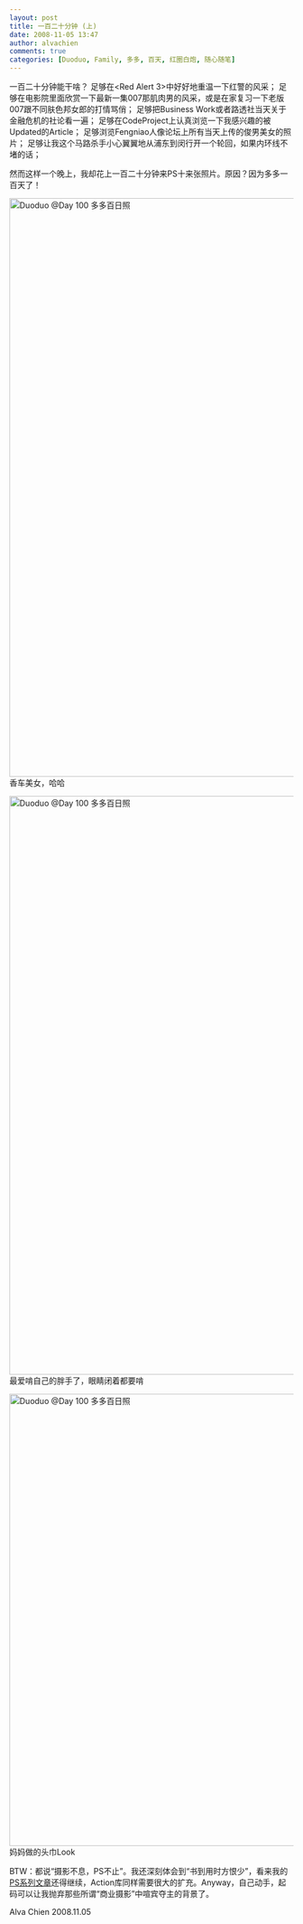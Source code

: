 ```yaml
---
layout: post
title: 一百二十分钟 (上)
date: 2008-11-05 13:47
author: alvachien
comments: true
categories: [Duoduo, Family, 多多, 百天, 红圈白炮, 随心随笔]
---
```

<div id="bp-5CD1AA99D25FD840_193-content">

一百二十分钟能干啥？
足够在&lt;Red Alert 3&gt;中好好地重温一下红警的风采；
足够在电影院里面欣赏一下最新一集007那肌肉男的风采，或是在家复习一下老版007跟不同肤色邦女郎的打情骂俏；
足够把Business Work或者路透社当天关于金融危机的社论看一遍；
足够在CodeProject上认真浏览一下我感兴趣的被Updated的Article；
足够浏览Fengniao人像论坛上所有当天上传的俊男美女的照片；
足够让我这个马路杀手小心翼翼地从浦东到闵行开一个轮回，如果内环线不堵的话；

然而这样一个晚上，我却花上一百二十分钟来PS十来张照片。原因？因为多多一百天了！

<a title="Duoduo @Day 100 多多百日照 by Alva Chien, on Flickr" href="http://www.flickr.com/photos/alvachien/3004787051/sizes/o/"><img src="http://farm4.static.flickr.com/3211/3004787051_4f2d0565ac_b.jpg" alt="Duoduo @Day 100 多多百日照" width="683" height="1024" /></a>
香车美女，哈哈

<a title="Duoduo @Day 100 多多百日照 by Alva Chien, on Flickr" href="http://www.flickr.com/photos/alvachien/3004784963/sizes/o/"><img src="http://farm4.static.flickr.com/3150/3004784963_08e89db1cd_b.jpg" alt="Duoduo @Day 100 多多百日照" width="683" height="1024" /></a>
最爱啃自己的胖手了，眼睛闭着都要啃

<a title="Duoduo @Day 100 多多百日照 by Alva Chien, on Flickr" href="http://www.flickr.com/photos/alvachien/3005622566/sizes/o/"><img src="http://farm4.static.flickr.com/3229/3005622566_edc645c1fc_b.jpg" alt="Duoduo @Day 100 多多百日照" width="800" /></a>
妈妈做的头巾Look

BTW：都说“摄影不息，PS不止”。我还深刻体会到“书到用时方恨少”，看来我的<a href="http://blog.csdn.net/alvachien/category/240383.aspx" target="_blank">PS系列文章</a>还得继续，Action库同样需要很大的扩充。Anyway，自己动手，起码可以让我抛弃那些所谓“商业摄影”中喧宾夺主的背景了。

Alva Chien
2008.11.05

</div>
